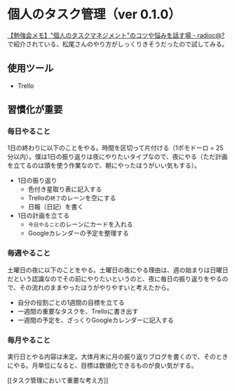 # 個人のタスク管理（ver 0.1.0）

[【勉強会メモ】"個人のタスクマネジメント"のコツや悩みを話す場 - radioc@?](https://radiocat.hatenablog.com/entry/2018/04/06/000000)で紹介されている、松尾さんのやり方がしっくりきそうだったので試してみる。

## 使用ツール

- Trello

## 習慣化が重要

### 毎日やること

1日の終わりに以下のことをやる。時間を区切って片付ける（1ポモドーロ = 25分以内）。僕は1日の振り返りは夜にやりたいタイプなので、夜にやる（ただ計画を立てるのは頭を使う作業なので、朝にやったほうがいい気もする）。

- 1日の振り返り
  - 色付き星取り表に記入する
  - Trelloの`終了`のレーンを空にする
  - 日報（日記）を書く
- 1日の計画を立てる
  - `今日やること`のレーンにカードを入れる
  - Googleカレンダーの予定を整理する

### 毎週やること

土曜日の夜に以下のことをやる。土曜日の夜にやる理由は、週の始まりは日曜日だという認識なのでその前にやりたいというのと、夜に毎日の振り返りをやるので、その流れのままやったほうがやりやすいと考えたから。

- 自分の役割ごとの1週間の目標を立てる
- 一週間の重要なタスクを、Trelloに書き出す
- 一週間の予定を、ざっくりGoogleカレンダーに記入する

### 毎月やること

実行日とやる内容は未定。大体月末に月の振り返りブログを書くので、そのときにやる。月単位になると、目標は数値化できるものが良い気がする。

[[タスク管理において重要な考え方]]
